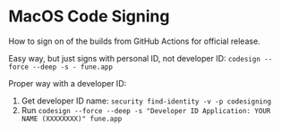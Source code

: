 # MacOS Code Signing

How to sign on of the builds from GitHub Actions for official release.

Easy way, but just signs with personal ID, not developer ID: `codesign --force --deep -s - fune.app`

Proper way with a developer ID:

1. Get developer ID name: `security find-identity -v -p codesigning`
2. Run `codesign --force --deep -s "Developer ID Application: YOUR NAME (XXXXXXXX)" fune.app`
